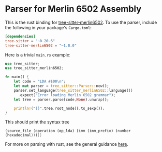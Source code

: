 Parser for Merlin 6502 Assembly
===============================

This is the rust binding for [tree-sitter-merlin6502](https://github.com/dfgordon/tree-sitter-merlin6502).  To use the parser, include the following in your package's `Cargo.toml`:
```toml
[dependencies]
tree-sitter = "~0.20.6"
tree-sitter-merlin6502 = "~1.0.0"
```
Here is a trivial `main.rs` example:
```rust
use tree_sitter;
use tree_sitter_merlin6502;

fn main() {
    let code = "LDA #$00\n";
    let mut parser = tree_sitter::Parser::new();
    parser.set_language(tree_sitter_merlin6502::language())
      .expect("Error loading Merlin 6502 grammar");
    let tree = parser.parse(code,None).unwrap();

    println!("{}",tree.root_node().to_sexp());
}
```
This should print the syntax tree
```
(source_file (operation (op_lda) (imm (imm_prefix) (number (hexadecimal)))))
```
For more on parsing with rust, see the general guidance [here](https://github.com/tree-sitter/tree-sitter/blob/master/lib/binding_rust/README.md).
